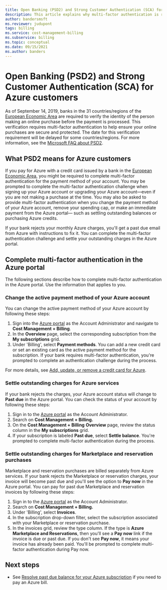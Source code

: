 ```yaml
---
title: Open Banking (PSD2) and Strong Customer Authentication (SCA) for Azure customers
description: This article explains why multi-factor authentication is required for some Azure purchases and how to complete authentication.
author: bandersmsft
ms.reviewer: judupont
tags: billing
ms.service: cost-management-billing
ms.subservice: billing
ms.topic: conceptual
ms.date: 09/15/2021
ms.author: banders
---
```


# Open Banking (PSD2) and Strong Customer Authentication (SCA) for Azure customers

As of September 14, 2019, banks in the 31 countries/regions of the [European Economic Area](https://en.wikipedia.org/wiki/European_Economic_Area) are required to verify the identity of the person making an online purchase before the payment is processed. This verification requires multi-factor authentication to help ensure your online purchases are secure and protected. The date for this verification requirement will be delayed for some countries/regions. For more information, see the [Microsoft FAQ about PSD2](https://support.microsoft.com/en-us/help/4517854?preview).

## What PSD2 means for Azure customers

If you pay for Azure with a credit card issued by a bank in the [European Economic Area](https://en.wikipedia.org/wiki/European_Economic_Area), you might be required to complete multi-factor authentication for the payment method of your account. You may be prompted to complete the multi-factor authentication challenge when signing up your Azure account or upgrading your Azure account—even if you are not making a purchase at the time. You may also be asked to provide multi-factor authentication when you change the payment method of your Azure account, remove your spending cap, or make an immediate payment from the Azure portal— such as settling outstanding balances or purchasing Azure credits.

If your bank rejects your monthly Azure charges, you'll get a past due email from Azure with instructions to fix it. You can complete the multi-factor authentication challenge and settle your outstanding charges in the Azure portal.

## Complete multi-factor authentication in the Azure portal

The following sections describe how to complete multi-factor authentication in the Azure portal. Use the information that applies to you.

### Change the active payment method of your Azure account

You can change the active payment method of your Azure account by following these steps:

1. Sign into the [Azure portal](https://portal.azure.com) as the Account Administrator and navigate to **Cost Management + Billing**.
2. In the **Overview** page, select the corresponding subscription from the **My subscriptions** grid.
3. Under 'Billing', select **Payment methods**. You can add a new credit card or set an existing card as the active payment method for the subscription. If your bank requires multi-factor authentication, you're prompted to complete an authentication challenge during the process.

For more details, see [Add, update, or remove a credit card for Azure](change-credit-card.md).

### Settle outstanding charges for Azure services

If your bank rejects the charges, your Azure account status will change to **Past due** in the Azure portal. You can check the status of your account by following these steps:

1. Sign in to the [Azure portal](https://portal.azure.com/) as the Account Administrator.
2. Search on **Cost Management + Billing.**
3. On the **Cost Management + Billing** **Overview** page, review the status column in the **My subscriptions** grid.
4. If your subscription is labeled **Past due**, select **Settle balance**. You're prompted to complete multi-factor authentication during the process.

### Settle outstanding charges for Marketplace and reservation purchases

Marketplace and reservation purchases are billed separately from Azure services. If your bank rejects the Marketplace or reservation charges, your invoice will become past due and you'll see the option to **Pay now** in the Azure portal. You can pay for past due Marketplace and reservation invoices by following these steps:

1. Sign in to the [Azure portal](https://portal.azure.com/) as the Account Administrator.
2. Search on **Cost Management + Billing.**
3. Under 'Billing', select **Invoices**.
5. In the subscription drop-down filter, select the subscription associated with your Marketplace or reservation purchase.
6. In the invoices grid, review the type column. If the type is **Azure Marketplace and Reservations**, then you'll see a **Pay now** link if the invoice is due or past due. If you don't see **Pay now**, it means your invoice has already been paid. You'll be prompted to complete multi-factor authentication during Pay now.

## Next steps
- See [Resolve past due balance for your Azure subscription](resolve-past-due-balance.md) if you need to pay an Azure bill.

